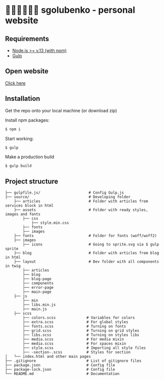 # 🧑🏻‍🚀🧑🏻‍⚖️ sgolubenko - personal website

## Requirements

* [Node.js >= v.13 (with npm)](https://nodejs.org/en/)
* [Gulp](https://www.npmjs.com/package/gulp)

## Open website

[Click here](https://sgolubenko.ru)

## Installation 

Get the repo onto your local machine (or download zip)

Install npm packages:

```bash
$ npm i
```

Start working:

```bash
$ gulp
```
Make a production build

```bash
$ gulp build
```

## Project structure
```
├── gulpfile.js/                      # Config Gulp.js
├── source/                           # Developing folder
    ├── articles                      # Folder with articles from services block in html
    ├── assets                        # Folder with ready styles, images and fonts
        ├── css
            ├── style.min.css   
        ├── fonts
        ├── images
    ├── fonts                         # Folder for fonts (woff/woff2)
    ├── images
        ├── icons                     # Going to sprite.svg via $ gulp sprite
    ├── blog                          # Folder with articles from blog in html
    ├── layout                        # Dev folder with all components in twig
        ├── articles                      
        ├── blog
        ├── blog-page
        ├── components
        ├── error-page
        ├── main-page 
    ├── js
        ├── min                      
        ├── libs.min.js
        ├── main.js
    ├── scss
        ├── colors.scss              # Variables for colors
        ├── extra.scss               # For global styles
        ├── fonts.scss               # Turning on fonts
        ├── grid.scss                # Turning on grid styles
        ├── libs.scss                # Turning on styles libs
        ├── media.scss               # For media mixin
        ├── media.scss               # For spaces mixin
        ├── style.scss               # Importing all style files
        ├── -section-.scss           # Styles for section
│   └── index.html and other main pages
├── .gitignore                       # List of gitignore files
├── package.json                     # Config file
├── package-lock.json                # Config file
└── README.md                        # Documentation
